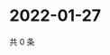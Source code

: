 # 2022-01-27

共 0 条

<!-- BEGIN WEIBO -->
<!-- 最后更新时间 Thu Jan 27 2022 09:52:32 GMT+0800 (China Standard Time) -->

<!-- END WEIBO -->
